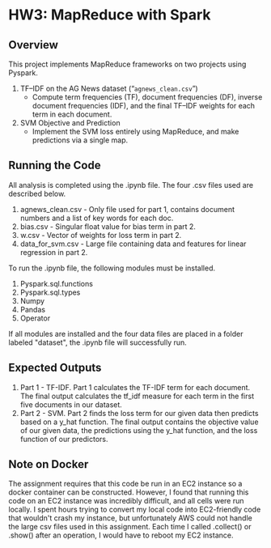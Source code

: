 # HW3: MapReduce with Spark

## Overview
This project implements MapReduce frameworks on two projects using Pyspark.

1. TF–IDF on the AG News dataset (“`agnews_clean.csv`”)  
   - Compute term frequencies (TF), document frequencies (DF), inverse document frequencies (IDF), and the final TF–IDF weights for each term in each document.
2. SVM Objective and Prediction
   - Implement the SVM loss entirely using MapReduce, and make predictions via a single map.
  
## Running the Code
All analysis is completed using the .ipynb file. The four .csv files used are described below.
1. agnews_clean.csv - Only file used for part 1, contains document numbers and a list of key words for each doc.
2. bias.csv - Singular float value for bias term in part 2.
3. w.csv - Vector of weights for loss term in part 2.
4. data_for_svm.csv - Large file containing data and features for linear regression in part 2.

To run the .ipynb file, the following modules must be installed.
1. Pyspark.sql.functions
2. Pyspark.sql.types
3. Numpy
4. Pandas
5. Operator

If all modules are installed and the four data files are placed in a folder labeled "dataset", the .ipynb file will successfully run.

## Expected Outputs
1. Part 1 - TF-IDF. Part 1 calculates the TF-IDF term for each document. The final output calculates the tf_idf measure for each term in the first five documents in our dataset.
2. Part 2 - SVM. Part 2 finds the loss term for our given data then predicts based on a y_hat function. The final output contains the objective value of our given data, the predictions using the y_hat function, and the loss function of our predictors.

## Note on Docker
The assignment requires that this code be run in an EC2 instance so a docker container can be constructed. However, I found that running this code on an EC2 instance was incredibly difficult, and all cells were run locally. I spent hours trying to convert my local code into EC2-friendly code that wouldn't crash my instance, but unfortunately AWS could not handle the large csv files used in this assignment. Each time I called .collect() or .show() after an operation, I would have to reboot my EC2 instance.
